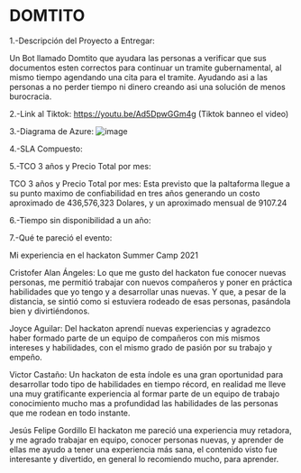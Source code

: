 # DOMTITO
1.-Descripción del Proyecto a Entregar:

Un Bot llamado Domtito que ayudara las personas a verificar que sus documentos esten correctos para continuar un tramite gubernamental, al mismo tiempo agendando una cita para el tramite. Ayudando asi a las personas a no perder tiempo ni dinero creando asi una solución de menos burocracia. 

2.-Link al Tiktok:
https://youtu.be/Ad5DpwGGm4g (Tiktok banneo el video)

3.-Diagrama de Azure:
![image](https://user-images.githubusercontent.com/86989092/127781973-a57049dd-021f-411b-bf6e-f2da1ca3acca.png)

4.-SLA Compuesto:

5.-TCO 3 años y Precio Total por mes:

TCO 3 años y Precio Total por mes: Esta previsto que la paltaforma llegue a su punto maximo de confiabilidad en tres años generando un costo aproximado de 436,576,323 Dolares, y un aproximado mensual de 9107.24

6.-Tiempo sin disponibilidad a un año:

7.-Qué te pareció el evento:

Mi experiencia en el hackaton Summer Camp 2021

Cristofer Alan Ángeles:
Lo que me gusto del hackaton fue conocer nuevas personas, me permitió trabajar con nuevos compañeros y poner en práctica habilidades que yo tengo y a desarrollar unas nuevas. Y que, a pesar de la distancia, se sintió como si estuviera rodeado de esas personas, pasándola bien y divirtiéndonos.

Joyce Aguilar:
Del hackaton aprendí nuevas experiencias y agradezco haber formado parte de un equipo de compañeros con mis mismos intereses y habilidades, con el mismo grado de pasión por su trabajo y empeño.

Victor Castaño:
Un hackaton de esta índole es una gran oportunidad para desarrollar todo tipo de habilidades en tiempo récord, en realidad me lleve una muy gratificante experiencia al formar parte de un equipo de trabajo conocimiento mucho mas a profundidad las habilidades de las personas que me rodean en todo instante.

Jesús Felipe Gordillo
El hackaton me pareció una experiencia muy retadora, y me agrado trabajar en equipo, conocer personas nuevas, y aprender de ellas me ayudo a tener una experiencia más sana, el contenido visto fue interesante y divertido, en general lo recomiendo mucho, para aprender.
